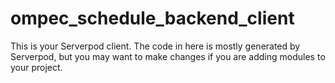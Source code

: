 # ompec_schedule_backend_client

This is your Serverpod client. The code in here is mostly generated by
Serverpod, but you may want to make changes if you are adding modules to your
project.
